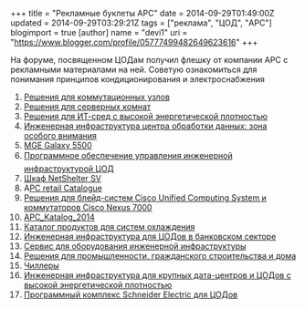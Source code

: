 +++
title = "Рекламные буклеты APC"
date = 2014-09-29T01:49:00Z
updated = 2014-09-29T03:29:21Z
tags = ["реклама", "ЦОД", "APC"]
blogimport = true 
[author]
	name = "devi1"
	uri = "https://www.blogger.com/profile/05777499482649623616"
+++

На форуме, посвященном ЦОДам получил флешку от компании APC с рекламными материалами на ней. Советую ознакомиться для понимания принципов кондиционирования и электроснабжения<br /><ol><li><a href="https://dl.dropboxusercontent.com/u/13304854/APC/998-1238_RU.pdf" target="_blank">Решения для коммутационных узлов</a></li><li><a href="https://dl.dropboxusercontent.com/u/13304854/APC/998-1309_RU.pdf" target="_blank">Решения для серверных комнат</a></li><li><a href="https://dl.dropboxusercontent.com/u/13304854/APC/998-1604_RU.pdf" target="_blank">Решения для ИТ-сред с высокой энергетической плотностью</a></li><li><a href="https://dl.dropboxusercontent.com/u/13304854/APC/998-4339_RU_X1a_smaal.pdf" target="_blank">Инженерная инфраструктура центра обработки данных: зона особого внимания</a></li><li><a href="https://dl.dropboxusercontent.com/u/13304854/APC/998-1156075_RU_FINAL_Sept6th.pdf" target="_blank">MGE Galaxy 5500</a></li><li>­<a href="https://dl.dropboxusercontent.com/u/13304854/APC/998-1166817_RU_X1a_A4.ai_small.pdf" target="_blank">Программное обеспечение управления инженерной инфраструктурой ЦОД</a></li><li><a href="https://dl.dropboxusercontent.com/u/13304854/APC/998-1195723_RU.pdf" target="_blank">Шкаф NetShelter SV</a></li><li>A<a href="https://dl.dropboxusercontent.com/u/13304854/APC/APC%20retail%20Catalogue.pdf" target="_blank">PC retail Catalogue</a></li><li><a href="https://dl.dropboxusercontent.com/u/13304854/APC/APC_Cisco_2010.pdf" target="_blank">Решения для блейд-систем Cisco Unified Computing System и коммутаторов Cisco Nexus 7000</a></li><li><a href="https://dl.dropboxusercontent.com/u/13304854/APC/APC_Katalog_2014.pdf" target="_blank">APC_Katalog_2014</a></li><li><a href="https://dl.dropboxusercontent.com/u/13304854/APC/APC_Katalog_prod_ohl.pdf" target="_blank">Каталог продуктов для систем охлаждения</a></li><li><a href="https://dl.dropboxusercontent.com/u/13304854/APC/APC_Projects_Banks.pdf" target="_blank">Инженерная инфраструктура для ЦОДов в банковском секторе</a></li><li><a href="https://dl.dropboxusercontent.com/u/13304854/APC/APC_Service_2010.pdf" target="_blank">Сервис для оборудования инженерной инфраструктуры</a></li><li><a href="https://dl.dropboxusercontent.com/u/13304854/APC/APC_UPS_Solutions_2012_.pdf" target="_blank">Решения для промышленности, гражданского строительства и дома</a></li><li><a href="https://dl.dropboxusercontent.com/u/13304854/APC/Chillers%20catalog%20Rus%202012_preview.pdf" target="_blank">Чиллеры</a></li><li><a href="https://dl.dropboxusercontent.com/u/13304854/APC/Large_Data_Centers_A4.pdf" target="_blank">Инженерная инфраструктура для крупных дата-центров и ЦОДов с высокой энергетической плотностью</a></li><li><a href="https://dl.dropboxusercontent.com/u/13304854/APC/StruxureWare.pdf" target="_blank">Программный комплекс Schneider Electric для ЦОДов</a></li></ol>
